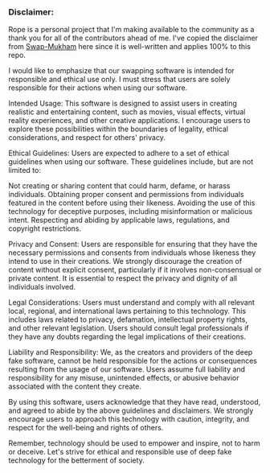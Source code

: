 
### Disclaimer: ###
Rope is a personal project that I'm making available to the community as a thank you for all of the contributors ahead of me.
I've copied the disclaimer from [Swap-Mukham](https://github.com/harisreedhar/Swap-Mukham) here since it is well-written and applies 100% to this repo.
 
I would like to emphasize that our swapping software is intended for responsible and ethical use only. I must stress that users are solely responsible for their actions when using our software.

Intended Usage: This software is designed to assist users in creating realistic and entertaining content, such as movies, visual effects, virtual reality experiences, and other creative applications. I encourage users to explore these possibilities within the boundaries of legality, ethical considerations, and respect for others' privacy.

Ethical Guidelines: Users are expected to adhere to a set of ethical guidelines when using our software. These guidelines include, but are not limited to:

Not creating or sharing content that could harm, defame, or harass individuals. Obtaining proper consent and permissions from individuals featured in the content before using their likeness. Avoiding the use of this technology for deceptive purposes, including misinformation or malicious intent. Respecting and abiding by applicable laws, regulations, and copyright restrictions.

Privacy and Consent: Users are responsible for ensuring that they have the necessary permissions and consents from individuals whose likeness they intend to use in their creations. We strongly discourage the creation of content without explicit consent, particularly if it involves non-consensual or private content. It is essential to respect the privacy and dignity of all individuals involved.

Legal Considerations: Users must understand and comply with all relevant local, regional, and international laws pertaining to this technology. This includes laws related to privacy, defamation, intellectual property rights, and other relevant legislation. Users should consult legal professionals if they have any doubts regarding the legal implications of their creations.

Liability and Responsibility: We, as the creators and providers of the deep fake software, cannot be held responsible for the actions or consequences resulting from the usage of our software. Users assume full liability and responsibility for any misuse, unintended effects, or abusive behavior associated with the content they create.

By using this software, users acknowledge that they have read, understood, and agreed to abide by the above guidelines and disclaimers. We strongly encourage users to approach this technology with caution, integrity, and respect for the well-being and rights of others.

Remember, technology should be used to empower and inspire, not to harm or deceive. Let's strive for ethical and responsible use of deep fake technology for the betterment of society.



  
